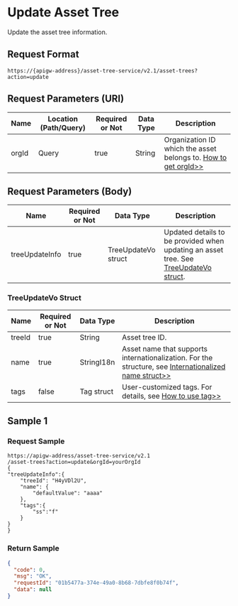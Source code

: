 # Update Asset Tree

Update the asset tree information.

## Request Format

```
https://{apigw-address}/asset-tree-service/v2.1/asset-trees?action=update
```

## Request Parameters (URI)

| Name | Location (Path/Query) | Required or Not | Data Type | Description |
|---------------|------------------|----------|-----------|--------------|
| orgId         | Query            | true     | String    | Organization ID which the asset belongs to. [How to get orgId>>](/docs/api/en/latest/api_faqs#how-to-get-organization-id-orgid-orgid)                |

## Request Parameters (Body)

| Name | Required or Not | Data Type | Description |
|-----------------|---------------|-------------------|-----|
| treeUpdateInfo   | true     |   TreeUpdateVo struct         |  Updated details to be provided when updating an asset tree. See [TreeUpdateVo struct](update_asset_tree#treeupdatevo-struct-treeupdatevostruc).  |


### TreeUpdateVo Struct <treeupdatevostruc>

| Name | Required or Not | Data Type | Description |
|-----------|-----------------|-------------------|-----------------------|
| treeId   | true         | String       | Asset tree ID. |
| name     | true         | StringI18n   | Asset name that supports internationalization. For the structure, see [Internationalized name struct>>](/docs/api/en/latest/api_faqs.html#internationalized-name-struct) |
|tags |false|Tag struct|User-customized tags. For details, see [How to use tag>>](/docs/api/en/latest/api_faqs.html#how-to-use-tag) |



## Sample 1

### Request Sample

```
https://apigw-address/asset-tree-service/v2.1 
/asset-trees?action=update&orgId=yourOrgId
{
"treeUpdateInfo":{
    "treeId": "H4yVDl2U",
    "name": {
        "defaultValue": "aaaa"
    },
    "tags":{
        "ss":"f"
    }
}
}
```

### Return Sample

```json
{
  "code": 0,
  "msg": "OK",
  "requestId": "01b5477a-374e-49a0-8b68-7dbfe8f0b74f",
  "data": null
}
```

